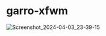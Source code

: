 # garro-xfwm

![Screenshot_2024-04-03_23-39-15](https://github.com/norisense2/garro-xfwm/assets/157808807/1e48834d-5446-49e6-89e7-4dbabdd1bae9)
